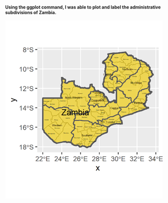 #### Using the ggplot command, I was able to plot and label the administrative subdivisions of Zambia.

![](zambia.png)
